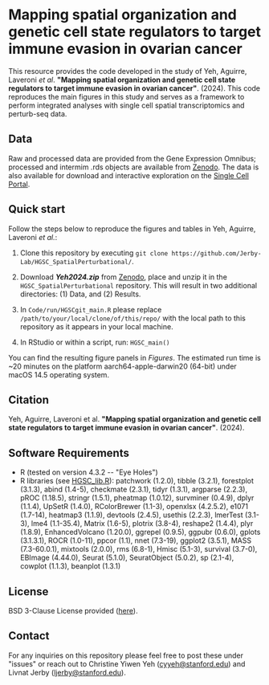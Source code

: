 # Mapping spatial organization and genetic cell state regulators to target immune evasion in ovarian cancer

This resource provides the code developed in the study of Yeh, Aguirre, Laveroni _et al_. **"Mapping spatial organization and genetic cell state regulators to target immune evasion in ovarian cancer"**. (2024). This code reproduces the main figures in this study and serves as a framework to perform integrated analyses with single cell spatial transcriptomics and perturb-seq data. 

## **Data**

Raw and processed data are provided from the Gene Expression Omnibus; processed and intermim .rds objects are available from [Zenodo](https://zenodo.org/records/11206564). The data is also available for download and interactive exploration on the [Single Cell Portal](https://singlecell.broadinstitute.org/single_cell/study/SCP2640/hgsc-spatial-cohort-discovery-dataset#study-summary).

## **Quick start**
Follow the steps below to reproduce the figures and tables in Yeh, Aguirre, Laveroni _et al._: 

1. Clone this repository by executing `git clone https://github.com/Jerby-Lab/HGSC_SpatialPerturbational/`. 

2. Download _**Yeh2024.zip**_ from [Zenodo](https://zenodo.org/records/12613839), place and unzip it in the `HGSC_SpatialPerturbational` repository. This will result in two additional directories: (1) Data, and (2) Results.

3. In `Code/run/HGSCgit_main.R` please replace `/path/to/your/local/clone/of/this/repo/` with the local path to this repository as it appears in your local machine. 

4. In RStudio or within a script, run: ```HGSC_main()```

You can find the resulting figure panels in _Figures_. The estimated run time is ~20 minutes on the platform aarch64-apple-darwin20 (64-bit) under macOS 14.5 operating system. 

## Citation

Yeh, Aguirre, Laveroni et al. **"Mapping spatial organization and genetic cell state regulators to target immune evasion in ovarian cancer"**. (2024).
## **Software Requirements**

* R (tested on version 4.3.2 -- "Eye Holes")
* R libraries (see [HGSC_lib.R](https://github.com/Jerby-Lab/HGSC_SpatialPerturbational/blob/main/Code/HGSC_lib.R)): patchwork (1.2.0), tibble (3.2.1), forestplot (3.1.3), abind (1.4-5), checkmate (2.3.1), tidyr (1.3.1), argparse (2.2.3), pROC (1.18.5), stringr (1.5.1), pheatmap (1.0.12), survminer (0.4.9), dplyr (1.1.4), UpSetR (1.4.0), RColorBrewer (1.1-3), openxlsx (4.2.5.2), e1071 (1.7-14), heatmap3 (1.1.9), devtools (2.4.5), usethis (2.2.3), lmerTest (3.1-3), lme4 (1.1-35.4), Matrix (1.6-5), plotrix (3.8-4), reshape2 (1.4.4), plyr (1.8.9), EnhancedVolcano (1.20.0), ggrepel (0.9.5), ggpubr (0.6.0), gplots (3.1.3.1), ROCR (1.0-11), ppcor (1.1), nnet (7.3-19), ggplot2 (3.5.1), MASS (7.3-60.0.1), mixtools (2.0.0), rms (6.8-1), Hmisc (5.1-3), survival (3.7-0), EBImage (4.44.0), Seurat (5.1.0), SeuratObject (5.0.2), sp (2.1-4), cowplot (1.1.3), beanplot (1.3.1)

## License 

BSD 3-Clause License provided ([here](https://github.com/Jerby-Lab/HGSC_SpatialPerturbational/blob/main/LICENSE)).

## Contact 

For any inquiries on this repository please feel free to post these under "issues" or reach out to Christine Yiwen Yeh ([cyyeh@stanford.edu](cyyeh@stanford.edu)) and Livnat Jerby ([ljerby@stanford.edu](ljerby@stanford.edu)).
